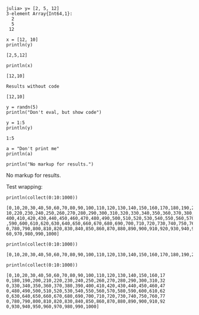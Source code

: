 ~~~~{.julia}
julia> y= [2, 5, 12]
3-element Array{Int64,1}:
  2
  5
 12
~~~~~~~~~~~~~



~~~~{.julia}
x = [12, 10]
println(y)
~~~~~~~~~~~~~


~~~~
[2,5,12]
~~~~



~~~~{.julia}
println(x)
~~~~~~~~~~~~~


~~~~
[12,10]
~~~~



~~~~
Results without code
~~~~



~~~~
[12,10]
~~~~



~~~~{.julia}
y = randn(5)
println("Don't eval, but show code")
~~~~~~~~~~~~~


~~~~{.julia}
y = 1:5
println(y)
~~~~~~~~~~~~~


~~~~
1:5
~~~~



~~~~{.julia}
a = "Don't print me"
println(a)
~~~~~~~~~~~~~



~~~~{.julia}
println("No markup for results.")
~~~~~~~~~~~~~


No markup for results.




Test wrapping:

~~~~{.julia}
println(collect(0:10:1000))
~~~~~~~~~~~~~


~~~~
[0,10,20,30,40,50,60,70,80,90,100,110,120,130,140,150,160,170,180,190,200,2
10,220,230,240,250,260,270,280,290,300,310,320,330,340,350,360,370,380,390,
400,410,420,430,440,450,460,470,480,490,500,510,520,530,540,550,560,570,580
,590,600,610,620,630,640,650,660,670,680,690,700,710,720,730,740,750,760,77
0,780,790,800,810,820,830,840,850,860,870,880,890,900,910,920,930,940,950,9
60,970,980,990,1000]
~~~~



~~~~{.julia}
println(collect(0:10:1000))
~~~~~~~~~~~~~


~~~~
[0,10,20,30,40,50,60,70,80,90,100,110,120,130,140,150,160,170,180,190,200,210,220,230,240,250,260,270,280,290,300,310,320,330,340,350,360,370,380,390,400,410,420,430,440,450,460,470,480,490,500,510,520,530,540,550,560,570,580,590,600,610,620,630,640,650,660,670,680,690,700,710,720,730,740,750,760,770,780,790,800,810,820,830,840,850,860,870,880,890,900,910,920,930,940,950,960,970,980,990,1000]
~~~~



~~~~{.julia}
println(collect(0:10:1000))
~~~~~~~~~~~~~


~~~~
[0,10,20,30,40,50,60,70,80,90,100,110,120,130,140,150,160,17
0,180,190,200,210,220,230,240,250,260,270,280,290,300,310,32
0,330,340,350,360,370,380,390,400,410,420,430,440,450,460,47
0,480,490,500,510,520,530,540,550,560,570,580,590,600,610,62
0,630,640,650,660,670,680,690,700,710,720,730,740,750,760,77
0,780,790,800,810,820,830,840,850,860,870,880,890,900,910,92
0,930,940,950,960,970,980,990,1000]
~~~~


